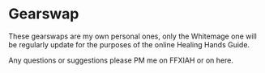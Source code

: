 Gearswap
========

These gearswaps are my own personal ones, only the Whitemage one will be regularly update for the purposes of the online Healing Hands Guide.

Any questions or suggestions please PM me on FFXIAH or on here.
